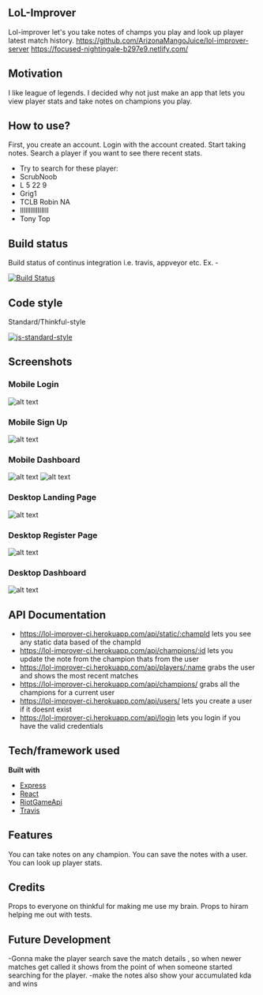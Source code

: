 ## LoL-Improver
Lol-improver let's you take notes of champs you play and look up player latest match history.
https://github.com/ArizonaMangoJuice/lol-improver-server
https://focused-nightingale-b297e9.netlify.com/

## Motivation
I like league of legends. I decided why not just make an app that lets you view player stats and take notes on champions you play.

## How to use?
First, you create an account. Login with the account created. Start taking notes. Search a player if you want to see there recent stats.
- Try to search for these player:
- ScrubNoob
- L 5 22 9
- Grig1
- TCLB Robin NA
- IlIlIllllIIIIIII
- Tony Top

## Build status
Build status of continus integration i.e. travis, appveyor etc. Ex. - 

[![Build Status](https://travis-ci.org/ArizonaMangoJuice/lol-improver-server.svg?branch=master)](https://travis-ci.org/ArizonaMangoJuice/lol-improver-server.svg?branch=master)

## Code style
Standard/Thinkful-style

[![js-standard-style](https://img.shields.io/badge/code%20style-standard-brightgreen.svg?style=flat)](https://github.com/feross/standard)
 
## Screenshots
### Mobile Login
![alt text](https://doc-0c-28-docs.googleusercontent.com/docs/securesc/ha0ro937gcuc7l7deffksulhg5h7mbp1/bam2n6vgf04is595ifgc82jifhi66ofb/1528725600000/04640128816426817059/*/1czbU_3hFrLtshUuxhEn-P_K2ZaOvsFh4)

### Mobile Sign Up

![alt text](https://doc-0k-28-docs.googleusercontent.com/docs/securesc/ha0ro937gcuc7l7deffksulhg5h7mbp1/qpa2o35dbbe681k4ammuoksnm34te05t/1528725600000/04640128816426817059/*/1jRutzYyH5SFtFk61JrX9WSzSQwBbBSB4)

### Mobile Dashboard

![alt text](https://doc-0g-28-docs.googleusercontent.com/docs/securesc/ha0ro937gcuc7l7deffksulhg5h7mbp1/qi50rfgonh1bdc225gsm7t2utidognlt/1528725600000/04640128816426817059/*/1S2rz5jDjpRKeec4xH4xmwhmkn9LkwFNh)
![alt text](https://doc-00-28-docs.googleusercontent.com/docs/securesc/ha0ro937gcuc7l7deffksulhg5h7mbp1/b7ok2i1olp5js7rdf8u1245ne4ele9lc/1528725600000/04640128816426817059/*/123dqKRQj8KpKuX6BBFn5E0Hp1pCnNj3e)

### Desktop Landing Page
![alt text](https://lh6.googleusercontent.com/mlRHpVgtPeRUzJSLZGSEIyE0uDyye0IaVproNj9LTBWExaWAxnTTlfNxYIlCMMBLv-uj0xk4Azkgpw=w617-h902-rw)

### Desktop Register Page
![alt text](https://lh5.googleusercontent.com/zSajtQpJe6Ftb9fEyIsgw9vvcew2sPKmNjPdNVlPnRKz3vSJLzwrbeqgTFJ0N31omGJ-jF5comIY3w=w617-h902-rw)

### Desktop Dashboard
![alt text](https://lh5.googleusercontent.com/z8kf9TRFW1xMIvQXN0uzDmRRGvEhK4T1vqEbuBD5j08LLZMeix-glgIus1b7Vxnlt2xZ2D1VwAfmuw=w617-h902-rw)


## API Documentation
- https://lol-improver-ci.herokuapp.com/api/static/:champId
    lets you see any static data based of the champId
- https://lol-improver-ci.herokuapp.com/api/champions/:id
    lets you update the note from the champion thats from the user
- https://lol-improver-ci.herokuapp.com/api/players/:name
    grabs the user and shows the most recent matches
- https://lol-improver-ci.herokuapp.com/api/champions/
    grabs all the champions for a current user
- https://lol-improver-ci.herokuapp.com/api/users/
    lets you create a user if it doesnt exist
- https://lol-improver-ci.herokuapp.com/api/login
    lets you login if you have the valid credentials

    

## Tech/framework used

<b>Built with</b>
- [Express](https://expressjs.com/)
- [React](https://reactjs.org/)
- [RiotGameApi](https://developer.riotgames.com/)
- [Travis](https://travis-ci.org)

## Features
You can take notes on any champion.
You can save the notes with a user.
You can look up player stats.

## Credits
Props to everyone on thinkful for making me use my brain. Props to hiram helping me out with tests. 

## Future Development
-Gonna make the player search save the match details , so when newer matches get called it shows from the point of when someone started searching for the player.
-make the notes also show your accumulated kda and wins
